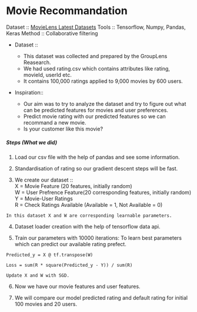 # Movie Recommandation

Dataset :: [MovieLens Latest Datasets](https://grouplens.org/datasets/movielens/ "MovieLens Latest Datasets")
Tools :: Tensorflow, Numpy, Pandas, Keras
Method :: Collaborative filtering  

* Dataset :: 
  * This dataset was collected and prepared by the GroupLens Reasearch.
  * We had used rating.csv which contains attributes like rating, movieId, userId etc.
  * It contains 100,000 ratings applied to 9,000 movies by 600 users.

* Inspiration::
  * Our aim was to try to analyze the dataset and try to figure out what can be predicted features for movies and user preferences.
  * Predict movie rating with our predicted features so we can recommand a new movie.
  * Is your customer like this movie?
  
  
##### Steps (What we did)
  1. Load our csv file with the help of pandas and see some information.
  
  2. Standardisation of rating so our gradient descent steps will be fast.
  
  3. We create our dataset :: \
    X = Movie Feature (20 features, initially random) \
    W = User Prefrence Feature(20 corresponding features, initially random) \
    Y = Movie-User Ratings \
    R = Check Ratings Available (Available = 1, Not Available = 0)
    
    In this dataset X and W are corresponding learnable parameters.
    
    
  4. Dataset loader creation with the help of tensorflow data api.
  
  
  5. Train our parameters with 10000 iterations: To learn best parameters which can predict our available rating prefect.
    
    Predicted_y = X @ tf.transpose(W) 
    
    Loss = sum(R * square(Predicted_y - Y)) / sum(R)
    
    Update X and W with SGD.
  
  
  6. Now we have our movie features and user features.
  
  
  7. We will compare our model predicted rating and default rating for initial 100 movies and 20 users. 
 


